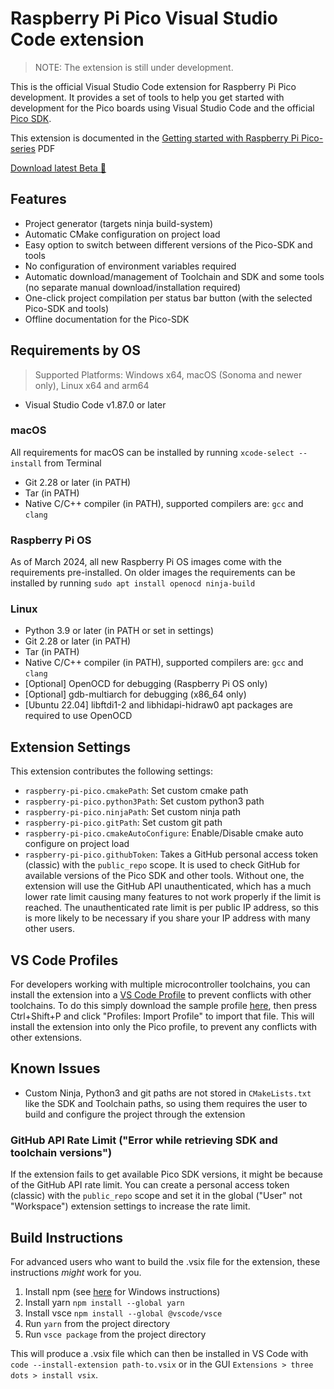 # Raspberry Pi Pico Visual Studio Code extension

> NOTE: The extension is still under development.

This is the official Visual Studio Code extension for Raspberry Pi Pico development. It provides a set of tools to help you get started with development for the Pico boards using Visual Studio Code and the official [Pico SDK](https://github.com/raspberrypi/pico-sdk).

This extension is documented in the [Getting started with Raspberry Pi Pico-series](https://datasheets.raspberrypi.com/pico/getting-started-with-pico.pdf) PDF

[Download latest Beta 📀](https://github.com/raspberrypi/pico-vscode/releases)

## Features

- Project generator (targets ninja build-system)
- Automatic CMake configuration on project load
- Easy option to switch between different versions of the Pico-SDK and tools
- No configuration of environment variables required
- Automatic download/management of Toolchain and SDK and some tools (no separate manual download/installation required)
- One-click project compilation per status bar button (with the selected Pico-SDK and tools)
- Offline documentation for the Pico-SDK

## Requirements by OS

> Supported Platforms: Windows x64, macOS (Sonoma and newer only), Linux x64 and arm64

- Visual Studio Code v1.87.0 or later

### macOS
All requirements for macOS can be installed by running `xcode-select --install` from Terminal
- Git 2.28 or later (in PATH)
- Tar (in PATH)
- Native C/C++ compiler (in PATH), supported compilers are: `gcc` and `clang`

### Raspberry Pi OS
As of March 2024, all new Raspberry Pi OS images come with the requirements pre-installed.
On older images the requirements can be installed by running `sudo apt install openocd ninja-build`

### Linux
- Python 3.9 or later (in PATH or set in settings)
- Git 2.28 or later (in PATH)
- Tar (in PATH)
- Native C/C++ compiler (in PATH), supported compilers are: `gcc` and `clang`
- \[Optional\] OpenOCD for debugging (Raspberry Pi OS only)
- \[Optional\] gdb-multiarch for debugging (x86_64 only)
- \[Ubuntu 22.04\] libftdi1-2 and libhidapi-hidraw0 apt packages are required to use OpenOCD

## Extension Settings

This extension contributes the following settings:

* `raspberry-pi-pico.cmakePath`: Set custom cmake path
* `raspberry-pi-pico.python3Path`: Set custom python3 path
* `raspberry-pi-pico.ninjaPath`: Set custom ninja path
* `raspberry-pi-pico.gitPath`: Set custom git path
* `raspberry-pi-pico.cmakeAutoConfigure`: Enable/Disable cmake auto configure on project load
* `raspberry-pi-pico.githubToken`: Takes a GitHub personal access token (classic) with the `public_repo` scope. It is used to check GitHub for available versions of the Pico SDK and other tools. Without one, the extension will use the GitHub API unauthenticated, which has a much lower rate limit causing many features to not work properly if the limit is reached. The unauthenticated rate limit is per public IP address, so this is more likely to be necessary if you share your IP address with many other users.

## VS Code Profiles

For developers working with multiple microcontroller toolchains, you can install the extension into a [VS Code Profile](https://code.visualstudio.com/docs/editor/profiles) to prevent conflicts with other toolchains. To do this simply download the sample profile [here](scripts/Pico.code-profile), then press Ctrl+Shift+P and click "Profiles: Import Profile" to import that file. This will install the extension into only the Pico profile, to prevent any conflicts with other extensions.

## Known Issues

- Custom Ninja, Python3 and git paths are not stored in `CMakeLists.txt` like the SDK and Toolchain paths, so using them requires the user to build and configure the project through the extension

### GitHub API Rate Limit ("Error while retrieving SDK and toolchain versions")

If the extension fails to get available Pico SDK versions, it might be because of the GitHub API rate limit. You can create a personal access token (classic) with the `public_repo` scope and set it in the global ("User" not "Workspace") extension settings to increase the rate limit.

## Build Instructions

For advanced users who want to build the .vsix file for the extension, these instructions *might* work for you.

1. Install npm (see [here](https://learn.microsoft.com/en-us/windows/dev-environment/javascript/nodejs-on-windows) for Windows instructions)
2. Install yarn `npm install --global yarn`
3. Install vsce `npm install --global @vscode/vsce`
4. Run `yarn` from the project directory
5. Run `vsce package` from the project directory

This will produce a .vsix file which can then be installed in VS Code with `code --install-extension path-to.vsix` or in the GUI `Extensions > three dots > install vsix`.
